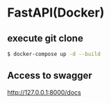 # FastAPI(Docker)

## execute git clone

```bash
$ docker-compose up -d --build
```

## Access to swagger

http://127.0.0.1:8000/docs

